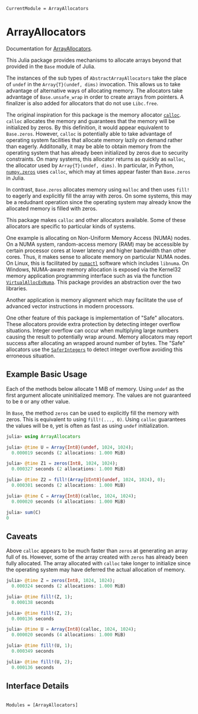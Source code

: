 ```@meta
CurrentModule = ArrayAllocators
```

# ArrayAllocators

Documentation for [ArrayAllocators](https://github.com/mkitti/ArrayAllocators.jl).

This Julia package provides mechanisms to allocate arrays beyond that provided in the `Base` module of Julia.

The instances of the sub types of `AbstractArrayAllocators` take the place of `undef` in the `Array{T}(undef, dims)` invocation.
This allows us to take advantage of alternative ways of allocating memory. The allocators take advantage of `Base.unsafe_wrap`
in order to create arrays from pointers. A finalizer is also added for allocators that do not use `Libc.free`.

The original inspiration for this package is the memory allocator [`calloc`](https://en.cppreference.com/w/c/memory/calloc).
`calloc` allocates the memory and guarantees that the memory will be initialized by zeros. By this definition, it would appear
equivalent to `Base.zeros`. However, `calloc` is potentially able to take advantage of operating system facilities that allocate
memory lazily on demand rather than eagerly. Additonally, it may be able to obtain memory from the operating system that has
already been initialized by zeros due to security constraints. On many systems, this allocator returns as quickly as `malloc`,
the allocator used by `Array{T}(undef, dims)`. In particular, in Python, [`numpy.zeros`](https://github.com/juliantaylor/numpy/commit/d271d977bdfb977959db1ff26956666f3836b56b) uses `calloc`, which may at times appear faster than `Base.zeros` in Julia.

In contrast, `Base.zeros` allocates memory using `malloc` and then uses `fill!` to eagerly and explicitly fill the array with zeros.
On some systems, this may be a redudnant operation since the operating system may already know the allocated memory is filled with zeros.

This package makes `calloc` and other allocators available. Some of these allocators are specific to particular kinds of systems.

One example is allocating on Non-Uniform Memory Access (NUMA) nodes. On a NUMA system, random-access memory (RAM) may be accessible
by certain processor cores at lower latency and higher bandwidth than other cores. Thus, it makes sense to allocate memory on particular
NUMA nodes. On Linux, this is facilitated by [`numactl`](https://github.com/numactl/numactl) software which includes `libnuma`.
On Windows, NUMA-aware memory allocation is exposed via the Kernel32 memory application programming interface such as via the function
[`VirtualAllocExNuma`](https://docs.microsoft.com/en-us/windows/win32/api/memoryapi/nf-memoryapi-virtualallocexnuma`). This package
provides an abstraction over the two libraries.

Another application is memory alignment which may facilitate the use of advanced vector instructions in modern processors.

One other feature of this package is implementation of "Safe" allocators. These allocators provide extra protection by detecting
integer overflow situations. Integer overflow can occur when multiplying large numbers causing the result to potentially wrap around.
Memory allocators may report success after allocating an wrapped around number of bytes. The "Safe" allocators use the
[`SaferIntegers`](https://github.com/JeffreySarnoff/SaferIntegers.jl) to detect integer overflow avoiding this erroneous situation.

## Example Basic Usage

Each of the methods below allocate 1 MiB of memory. Using `undef` as the first argument allocate uninitialized memory. The values are not guaranteed to be `0` or any other value.

In `Base`, the method `zeros` can be used to explicitly fill the memory with zeros. This is equivalent to using `fill!(..., 0)`. Using `calloc` guarantees the values will be `0`, yet is often as fast as using
`undef` initialization.

```julia
julia> using ArrayAllocators

julia> @time U = Array{Int8}(undef, 1024, 1024);
  0.000019 seconds (2 allocations: 1.000 MiB)

julia> @time Z1 = zeros(Int8, 1024, 1024);
  0.000327 seconds (2 allocations: 1.000 MiB)

julia> @time Z2 = fill!(Array{UInt8}(undef, 1024, 1024), 0);
  0.000301 seconds (2 allocations: 1.000 MiB)

julia> @time C = Array{Int8}(calloc, 1024, 1024);
  0.000020 seconds (4 allocations: 1.000 MiB)

julia> sum(C)
0
```

## Caveats

Above `calloc` appears to be much faster than `zeros` at generating an array full of `0`s. However, some
of the array created with `zeros` has already been fully allocated. The array allocated with `calloc` take
longer to initialize since the operating system may have deferred the actual allocation of memory.

```julia
julia> @time Z = zeros(Int8, 1024, 1024);
  0.000324 seconds (2 allocations: 1.000 MiB)

julia> @time fill!(Z, 1);
  0.000138 seconds

julia> @time fill!(Z, 2);
  0.000136 seconds

julia> @time U = Array{Int8}(calloc, 1024, 1024);
  0.000020 seconds (4 allocations: 1.000 MiB)

julia> @time fill!(U, 1);
  0.000349 seconds

julia> @time fill!(U, 2);
  0.000136 seconds
```

## Interface Details

```@index
```

```@autodocs
Modules = [ArrayAllocators]
```
